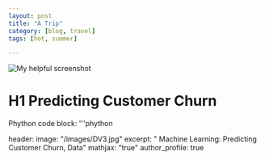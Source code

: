 ```yaml
---
layout: post
title: "A Trip"
category: [blog, travel]
tags: [hot, summer]

---
```


![My helpful screenshot](/assets/V2.JPG)

# H1 Predicting Customer Churn

Phython code block:
'''phython

header:
  image: "/images/DV3.jpg"
excerpt: " Machine Learning: Predicting Customer Churn, Data" mathjax: "true"
author_profile: true